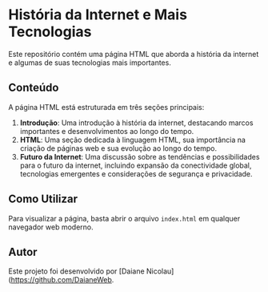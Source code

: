 # História da Internet e Mais Tecnologias

Este repositório contém uma página HTML que aborda a história da internet e algumas de suas tecnologias mais importantes.

## Conteúdo

A página HTML está estruturada em três seções principais:

1. **Introdução**: Uma introdução à história da internet, destacando marcos importantes e desenvolvimentos ao longo do tempo.
2. **HTML**: Uma seção dedicada à linguagem HTML, sua importância na criação de páginas web e sua evolução ao longo do tempo.
3. **Futuro da Internet**: Uma discussão sobre as tendências e possibilidades para o futuro da internet, incluindo expansão da conectividade global, tecnologias emergentes e considerações de segurança e privacidade.

## Como Utilizar

Para visualizar a página, basta abrir o arquivo `index.html` em qualquer navegador web moderno.

## Autor

Este projeto foi desenvolvido por [Daiane Nicolau](https://github.com/DaianeWeb.
